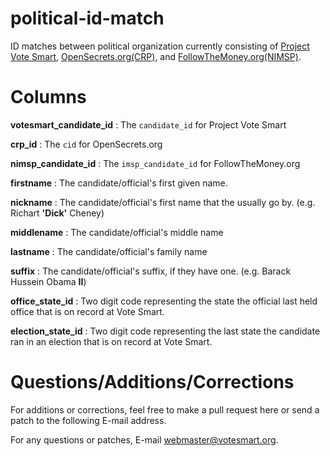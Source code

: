 political-id-match
==================

ID matches between political organization currently consisting of [Project Vote Smart](http://votesmart.org), [OpenSecrets.org(CRP)](http://www.opensecrets.org), and [FollowTheMoney.org(NIMSP)](http://www.followthemoney.org).

Columns
==================
**votesmart_candidate_id**
: The `candidate_id` for Project Vote Smart

**crp_id**
: The `cid` for OpenSecrets.org

**nimsp_candidate_id**
: The `imsp_candidate_id` for FollowTheMoney.org

**firstname**
: The candidate/official's first given name.

**nickname**
: The candidate/official's first name that the usually go by. (e.g. Richart **'Dick'** Cheney)

**middlename**
: The candidate/official's middle name

**lastname**
: The candidate/official's family name

**suffix**
: The candidate/official's suffix, if they have one.  (e.g. Barack Hussein Obama **II**)

**office_state_id**
: Two digit code representing the state the official last held office that is on record at Vote Smart.

**election_state_id**
: Two digit code representing the last state the candidate ran in an election that is on record at Vote Smart.

Questions/Additions/Corrections
==================

For additions or corrections, feel free to make a pull request here or send a patch to the following E-mail address.

For any questions or patches, E-mail webmaster@votesmart.org.